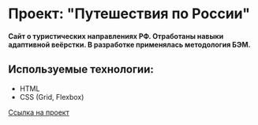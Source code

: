 # Проект: "Путешествия по России"

#### Сайт о туристических направлениях РФ. Отработаны навыки адаптивной веёрстки. В разработке применялась методология БЭМ.

## Используемые технологии:
* HTML
* CSS (Grid, Flexbox)

[Ссылка на проект](https://panfil0k.github.io/russian-travel/index.html)
